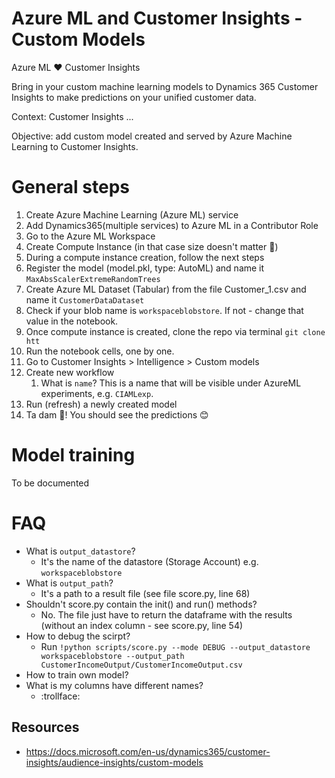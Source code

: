 # Azure ML and Customer Insights - Custom Models
Azure ML :hearts: Customer Insights

Bring in your custom machine learning models to Dynamics 365 Customer Insights to make predictions on your unified customer data.

Context: Customer Insights ...

Objective: add custom model created and served by Azure Machine Learning to Customer Insights.

# General steps
1. Create Azure Machine Learning (Azure ML) service
2. Add Dynamics365(multiple services) to Azure ML in a Contributor Role
3. Go to the Azure ML Workspace
4. Create Compute Instance (in that case size doesn't matter :cactus:)
5. During a compute instance creation, follow the next steps
6. Register the model (model.pkl, type: AutoML) and name it `MaxAbsScalerExtremeRandomTrees`
7. Create Azure ML Dataset (Tabular) from the file Customer_1.csv and name it `CustomerDataDataset`
8. Check if your blob name is `workspaceblobstore`. If not - change that value in the notebook.
9. Once compute instance is created, clone the repo via terminal `git clone htt`
10. Run the notebook cells, one by one.
11. Go to Customer Insights > Intelligence > Custom models
12. Create new workflow 
    1. What is `name`? This is a name that will be visible under AzureML experiments, e.g. `CIAMLexp`.
13. Run (refresh) a newly created model
14. Ta dam :tada:! You should see the predictions :blush:


# Model training
To be documented

# FAQ
- What is `output_datastore`?
  - It's the name of the datastore (Storage Account) e.g. `workspaceblobstore`
- What is `output_path`?
  - It's a path to a result file (see file score.py, line 68)
- Shouldn't score.py contain the init() and run() methods? 
  - No. The file just have to return the dataframe with the results (without an index column - see score.py, line 54) 
- How to debug the scirpt?
  - Run `!python scripts/score.py --mode DEBUG --output_datastore workspaceblobstore --output_path CustomerIncomeOutput/CustomerIncomeOutput.csv`
- How to train own model?
- What is my columns have different names?
  - :trollface:

## Resources
- https://docs.microsoft.com/en-us/dynamics365/customer-insights/audience-insights/custom-models
